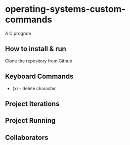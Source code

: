 # operating-systems-custom-commands
A C program 

## How to install & run
Clone the repository from Github </br>


## Keyboard Commands
- (x) - delete character

## Project Iterations


## Project Running

## Collaborators

